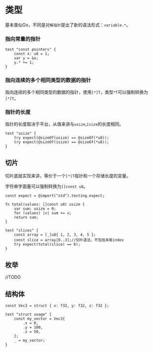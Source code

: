 # 类型

基本类似Go，不同是对`解指针`提出了新的语法形式：`variable.*`。

### 指向常量的指针

```zig
test "const pointers" {
    const x: u8 = 1;
    var y = &x;
    y.* += 1;
}
```

### 指向连续的多个相同类型的数据的指针

指向连续的多个相同类型的数据的指针，使用`[*]T`，类型`*T`可以强制转换为`[*]T`。

### 指针的长度

指针的长度取决于平台，从值来讲与`usize`,`isize`的长度相同。

```zig
test "usize" {
    try expect(@sizeOf(usize) == @sizeOf(*u8));
    try expect(@sizeOf(isize) == @sizeOf(*u8));
}
```

## 切片

切片底层实现来讲，等价于一个`[*]T`指针和一个存储长度的变量。

字符串字面量可以强制转换为`[]const u8`。

```zig
const expect = @import("std").testing.expect;

fn total(values: []const u8) usize {
    var sum: usize = 0;
    for (values) |v| sum += v;
    return sum;
}

test "slices" {
    const array = [_]u8{ 1, 2, 3, 4, 5 };
    const slice = array[0..3];//切片语法，不包括末尾index
    try expect(total(slice) == 6);
}
```

## 枚举

//TODO

## 结构体

```zig
const Vec3 = struct { x: f32, y: f32, z: f32 };

test "struct usage" {
    const my_vector = Vec3{
        .x = 0,
        .y = 100,
        .z = 50,
    };
    _ = my_vector;
}
```
